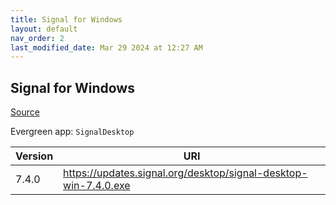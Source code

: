 ```yaml
---
title: Signal for Windows
layout: default
nav_order: 2
last_modified_date: Mar 29 2024 at 12:27 AM
---
```


## Signal for Windows

[Source](https://www.signal.org/)

Evergreen app: `SignalDesktop`

| Version | URI                                                             |
| ------- | --------------------------------------------------------------- |
| 7.4.0   | https://updates.signal.org/desktop/signal-desktop-win-7.4.0.exe |
